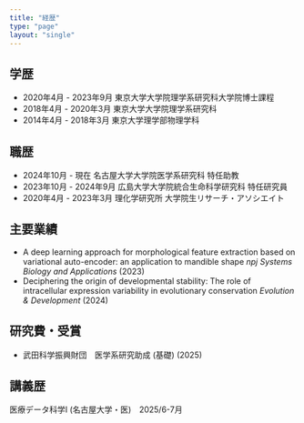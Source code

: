 ```yaml
---
title: "経歴"
type: "page"
layout: "single"
---
```

## 学歴
- 2020年4月 - 2023年9月  東京大学大学院理学系研究科大学院博士課程 
- 2018年4月 - 2020年3月  東京大学大学院理学系研究科 
- 2014年4月 - 2018年3月  東京大学理学部物理学科 

## 職歴
- 2024年10月 - 現在 名古屋大学大学院医学系研究科  特任助教 
- 2023年10月 - 2024年9月    広島大学大学院統合生命科学研究科    特任研究員 
- 2020年4月 - 2023年3月 理化学研究所 大学院生リサーチ・アソシエイト 

## 主要業績
- A deep learning approach for morphological feature extraction based on variational auto-encoder: an application to mandible shape *npj Systems Biology and Applications* (2023)
- Deciphering the origin of developmental stability: The role of intracellular expression variability in evolutionary conservation  *Evolution & Development* (2024)

## 研究費・受賞
- 武田科学振興財団　医学系研究助成 (基礎)
 (2025)

## 講義歴
医療データ科学I (名古屋大学・医)　2025/6-7月